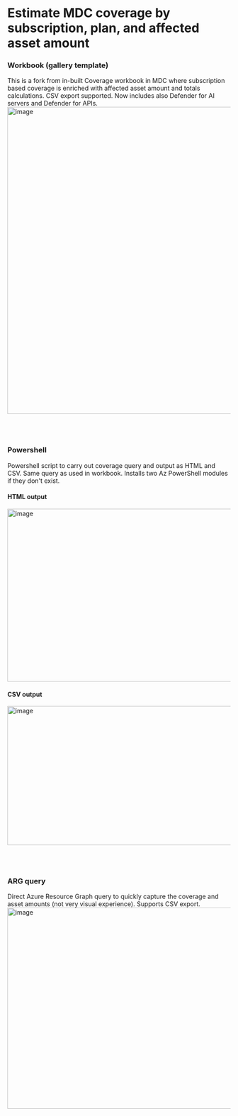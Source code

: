 # Estimate MDC coverage by subscription, plan, and **affected asset amount**

### Workbook (gallery template)
This is a fork from in-built Coverage workbook in MDC where subscription based coverage is enriched with affected asset amount and totals calculations. CSV export supported. Now includes also Defender for AI servers and Defender for APIs.
<img width="1749" height="693" alt="image" src="https://github.com/user-attachments/assets/276c1449-4b82-49ad-ac73-79b1cd8bf507" />

<br><br>
### Powershell
Powershell script to carry out coverage query and output as HTML and CSV. Same query as used in workbook. Installs two Az PowerShell modules if they don't exist.
#### HTML output
<img width="1752" height="390" alt="image" src="https://github.com/user-attachments/assets/a03a7e1f-867a-438e-8f52-03ef5a3b32c6" />

#### CSV output
<img width="1616" height="314" alt="image" src="https://github.com/user-attachments/assets/6778c3bf-243c-4ca3-9758-074a5e67fefe" />

<br><br>
### ARG query
Direct Azure Resource Graph query to quickly capture the coverage and asset amounts (not very  visual experience). Supports CSV export.
<img width="1589" height="454" alt="image" src="https://github.com/user-attachments/assets/c3ac776b-f7b4-4fde-8502-388293e04314" />

